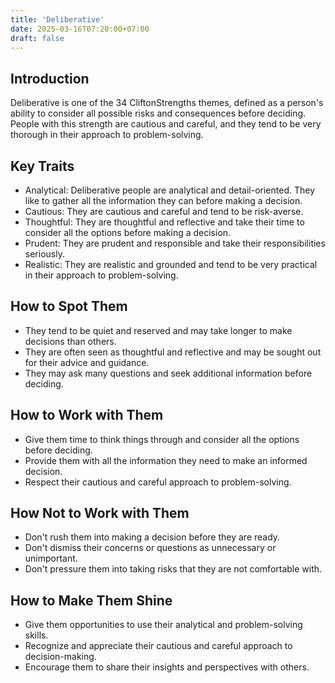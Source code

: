 ```yaml
---
title: 'Deliberative'
date: 2025-03-16T07:20:00+07:00
draft: false
---
```


## Introduction

Deliberative is one of the 34 CliftonStrengths themes, defined as a person's ability to consider all possible risks and consequences before deciding. People with this strength are cautious and careful, and they tend to be very thorough in their approach to problem-solving.

## Key Traits

- Analytical: Deliberative people are analytical and detail-oriented. They like to gather all the information they can before making a decision.
- Cautious: They are cautious and careful and tend to be risk-averse.
- Thoughtful: They are thoughtful and reflective and take their time to consider all the options before making a decision.
- Prudent: They are prudent and responsible and take their responsibilities seriously.
- Realistic: They are realistic and grounded and tend to be very practical in their approach to problem-solving.

## How to Spot Them

- They tend to be quiet and reserved and may take longer to make decisions than others.
- They are often seen as thoughtful and reflective and may be sought out for their advice and guidance.
- They may ask many questions and seek additional information before deciding.

## How to Work with Them

- Give them time to think things through and consider all the options before deciding.
- Provide them with all the information they need to make an informed decision.
- Respect their cautious and careful approach to problem-solving.

## How Not to Work with Them

- Don't rush them into making a decision before they are ready.
- Don't dismiss their concerns or questions as unnecessary or unimportant.
- Don't pressure them into taking risks that they are not comfortable with.

## How to Make Them Shine

- Give them opportunities to use their analytical and problem-solving skills.
- Recognize and appreciate their cautious and careful approach to decision-making.
- Encourage them to share their insights and perspectives with others.
